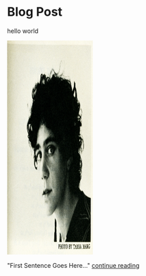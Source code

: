 # Blog Post
hello world



<img src="johanna-drucker.jpg" alt="drucker" style="width:200px;height:500px;">


"First Sentence Goes Here..." 
      <a href="https://github.com/rc16je/IASC-2P02/blob/master/blog">continue reading</a>

